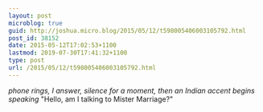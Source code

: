 ```yaml
---
layout: post
microblog: true
guid: http://joshua.micro.blog/2015/05/12/t598005406003105792.html
post_id: 38152
date: 2015-05-12T17:02:53+1100
lastmod: 2019-07-30T17:41:32+1100
type: post
url: /2015/05/12/t598005406003105792.html
---
```

*phone rings, I answer, silence for a moment, then an Indian accent begins speaking*
"Hello, am I talking to Mister Marriage?"
